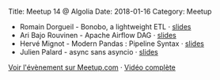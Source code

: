 Title: Meetup 14 @ Algolia
Date: 2018-01-16
Category: Meetup

- Romain Dorgueil - Bonobo, a lightweight ETL · [slides](https://www.slideshare.net/secret/6jxkM4B4cST10r)
- Ari Bajo Rouvinen - Apache Airflow DAG · [slides](https://drive.google.com/file/d/1wAVqnIrdkvOLhhv7eczcFuwUI2b1ljpw/view)
- Hervé Mignot - Modern Pandas : Pipeline Syntax · [slides](https://drive.google.com/file/d/1L0dU_5EotKBpdAzZIidHCq_Sl13YjoAs/view)
- Julien Palard - async sans asyncio · [slides](https://mdk.fr/asyncio/)

[Voir l'évènement sur Meetup.com](https://www.meetup.com/Paris-py-Python-Django-friends/events/245495073/) · [Vidéo complète](https://www.youtube.com/channel/UC98HdUzfN2l4q7NvjGqrZlQ)